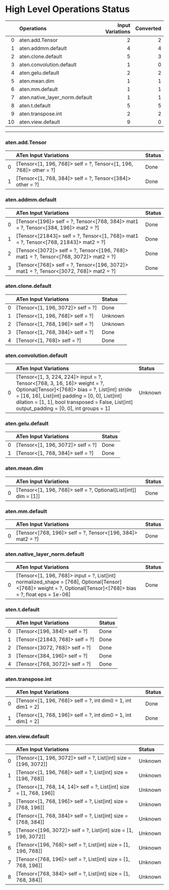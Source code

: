 # High Level Operations Status
|    | Operations                     |   Input Variations |   Converted |
|---:|:-------------------------------|-------------------:|------------:|
|  0 | aten.add.Tensor                |                  2 |           2 |
|  1 | aten.addmm.default             |                  4 |           4 |
|  2 | aten.clone.default             |                  5 |           3 |
|  3 | aten.convolution.default       |                  1 |           0 |
|  4 | aten.gelu.default              |                  2 |           2 |
|  5 | aten.mean.dim                  |                  1 |           1 |
|  6 | aten.mm.default                |                  1 |           1 |
|  7 | aten.native_layer_norm.default |                  1 |           1 |
|  8 | aten.t.default                 |                  5 |           5 |
|  9 | aten.transpose.int             |                  2 |           2 |
| 10 | aten.view.default              |                  9 |           0 |
***
### aten.add.Tensor
|    | ATen Input Variations                                             | Status   |
|---:|:------------------------------------------------------------------|:---------|
|  0 | [Tensor<[1, 196, 768]> self = ?, Tensor<[1, 196, 768]> other = ?] | Done     |
|  1 | [Tensor<[1, 768, 384]> self = ?, Tensor<[384]> other = ?]         | Done     |
### aten.addmm.default
|    | ATen Input Variations                                                                | Status   |
|---:|:-------------------------------------------------------------------------------------|:---------|
|  0 | [Tensor<[196]> self = ?, Tensor<[768, 384]> mat1 = ?, Tensor<[384, 196]> mat2 = ?]   | Done     |
|  1 | [Tensor<[21843]> self = ?, Tensor<[1, 768]> mat1 = ?, Tensor<[768, 21843]> mat2 = ?] | Done     |
|  2 | [Tensor<[3072]> self = ?, Tensor<[196, 768]> mat1 = ?, Tensor<[768, 3072]> mat2 = ?] | Done     |
|  3 | [Tensor<[768]> self = ?, Tensor<[196, 3072]> mat1 = ?, Tensor<[3072, 768]> mat2 = ?] | Done     |
### aten.clone.default
|    | ATen Input Variations             | Status   |
|---:|:----------------------------------|:---------|
|  0 | [Tensor<[1, 196, 3072]> self = ?] | Done     |
|  1 | [Tensor<[1, 196, 768]> self = ?]  | Unknown  |
|  2 | [Tensor<[1, 768, 196]> self = ?]  | Unknown  |
|  3 | [Tensor<[1, 768, 384]> self = ?]  | Done     |
|  4 | [Tensor<[1, 768]> self = ?]       | Done     |
### aten.convolution.default
|    | ATen Input Variations                                                                                                                                                                                                                                                         | Status   |
|---:|:------------------------------------------------------------------------------------------------------------------------------------------------------------------------------------------------------------------------------------------------------------------------------|:---------|
|  0 | [Tensor<[1, 3, 224, 224]> input = ?, Tensor<[768, 3, 16, 16]> weight = ?, Optional[Tensor]<[768]> bias = ?, List[int] stride = [16, 16], List[int] padding = [0, 0], List[int] dilation = [1, 1], bool transposed = False, List[int] output_padding = [0, 0], int groups = 1] | Unknown  |
### aten.gelu.default
|    | ATen Input Variations             | Status   |
|---:|:----------------------------------|:---------|
|  0 | [Tensor<[1, 196, 3072]> self = ?] | Done     |
|  1 | [Tensor<[1, 768, 384]> self = ?]  | Done     |
### aten.mean.dim
|    | ATen Input Variations                                           | Status   |
|---:|:----------------------------------------------------------------|:---------|
|  0 | [Tensor<[1, 196, 768]> self = ?, Optional[List[int]] dim = [1]] | Done     |
### aten.mm.default
|    | ATen Input Variations                                      | Status   |
|---:|:-----------------------------------------------------------|:---------|
|  0 | [Tensor<[768, 196]> self = ?, Tensor<[196, 384]> mat2 = ?] | Done     |
### aten.native_layer_norm.default
|    | ATen Input Variations                                                                                                                                          | Status   |
|---:|:---------------------------------------------------------------------------------------------------------------------------------------------------------------|:---------|
|  0 | [Tensor<[1, 196, 768]> input = ?, List[int] normalized_shape = [768], Optional[Tensor]<[768]> weight = ?, Optional[Tensor]<[768]> bias = ?, float eps = 1e-06] | Done     |
### aten.t.default
|    | ATen Input Variations           | Status   |
|---:|:--------------------------------|:---------|
|  0 | [Tensor<[196, 384]> self = ?]   | Done     |
|  1 | [Tensor<[21843, 768]> self = ?] | Done     |
|  2 | [Tensor<[3072, 768]> self = ?]  | Done     |
|  3 | [Tensor<[384, 196]> self = ?]   | Done     |
|  4 | [Tensor<[768, 3072]> self = ?]  | Done     |
### aten.transpose.int
|    | ATen Input Variations                                        | Status   |
|---:|:-------------------------------------------------------------|:---------|
|  0 | [Tensor<[1, 196, 768]> self = ?, int dim0 = 1, int dim1 = 2] | Done     |
|  1 | [Tensor<[1, 768, 196]> self = ?, int dim0 = 1, int dim1 = 2] | Done     |
### aten.view.default
|    | ATen Input Variations                                               | Status   |
|---:|:--------------------------------------------------------------------|:---------|
|  0 | [Tensor<[1, 196, 3072]> self = ?, List[int] size = [196, 3072]]     | Unknown  |
|  1 | [Tensor<[1, 196, 768]> self = ?, List[int] size = [196, 768]]       | Unknown  |
|  2 | [Tensor<[1, 768, 14, 14]> self = ?, List[int] size = [1, 768, 196]] | Unknown  |
|  3 | [Tensor<[1, 768, 196]> self = ?, List[int] size = [768, 196]]       | Unknown  |
|  4 | [Tensor<[1, 768, 384]> self = ?, List[int] size = [768, 384]]       | Unknown  |
|  5 | [Tensor<[196, 3072]> self = ?, List[int] size = [1, 196, 3072]]     | Unknown  |
|  6 | [Tensor<[196, 768]> self = ?, List[int] size = [1, 196, 768]]       | Unknown  |
|  7 | [Tensor<[768, 196]> self = ?, List[int] size = [1, 768, 196]]       | Unknown  |
|  8 | [Tensor<[768, 384]> self = ?, List[int] size = [1, 768, 384]]       | Unknown  |


